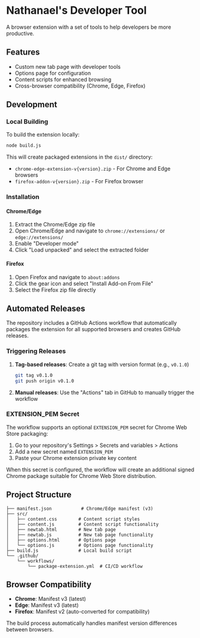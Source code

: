 # Nathanael's Developer Tool

A browser extension with a set of tools to help developers be more productive.

## Features

- Custom new tab page with developer tools
- Options page for configuration
- Content scripts for enhanced browsing
- Cross-browser compatibility (Chrome, Edge, Firefox)

## Development

### Local Building

To build the extension locally:

```bash
node build.js
```

This will create packaged extensions in the `dist/` directory:
- `chrome-edge-extension-v{version}.zip` - For Chrome and Edge browsers
- `firefox-addon-v{version}.zip` - For Firefox browser

### Installation

#### Chrome/Edge
1. Extract the Chrome/Edge zip file
2. Open Chrome/Edge and navigate to `chrome://extensions/` or `edge://extensions/`
3. Enable "Developer mode"
4. Click "Load unpacked" and select the extracted folder

#### Firefox
1. Open Firefox and navigate to `about:addons`
2. Click the gear icon and select "Install Add-on From File"
3. Select the Firefox zip file directly

## Automated Releases

The repository includes a GitHub Actions workflow that automatically packages the extension for all supported browsers and creates GitHub releases.

### Triggering Releases

1. **Tag-based releases**: Create a git tag with version format (e.g., `v0.1.0`)
   ```bash
   git tag v0.1.0
   git push origin v0.1.0
   ```

2. **Manual releases**: Use the "Actions" tab in GitHub to manually trigger the workflow

### EXTENSION_PEM Secret

The workflow supports an optional `EXTENSION_PEM` secret for Chrome Web Store packaging:

1. Go to your repository's Settings > Secrets and variables > Actions
2. Add a new secret named `EXTENSION_PEM`
3. Paste your Chrome extension private key content

When this secret is configured, the workflow will create an additional signed Chrome package suitable for Chrome Web Store distribution.

## Project Structure

```
├── manifest.json           # Chrome/Edge manifest (v3)
├── src/
│   ├── content.css        # Content script styles
│   ├── content.js         # Content script functionality
│   ├── newtab.html        # New tab page
│   ├── newtab.js          # New tab page functionality
│   ├── options.html       # Options page
│   └── options.js         # Options page functionality
├── build.js               # Local build script
└── .github/
    └── workflows/
        └── package-extension.yml  # CI/CD workflow
```

## Browser Compatibility

- **Chrome**: Manifest v3 (latest)
- **Edge**: Manifest v3 (latest) 
- **Firefox**: Manifest v2 (auto-converted for compatibility)

The build process automatically handles manifest version differences between browsers.